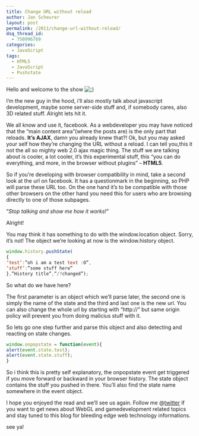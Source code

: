 ```yaml
---
title: Change URL without reload
author: Jan Scheurer
layout: post
permalink: /2011/change-url-without-reload/
dsq_thread_id:
  - 750996769
categories:
  - JavaScript
tags:
  - HTML5
  - JavaScript
  - Pushstate
---
```


Hello and welcome to the show ![;)][1]

 [1]: http://blog.codestars.eu/wp-includes/images/smilies/icon_wink.gif

I’m the new guy in the hood, i’ll also mostly talk about javascript development, maybe some server-side stuff and, if somebody cares, also 3D related stuff. Alright lets hit it.

We all know and use it, facebook. As a webdeveloper you may have noticed that the “main content area”(where the posts are) is the only part that reloads. **It’s AJAX**, damn you already knew that?! Ok, but you may asked your self how they’re changing the URL without a reload. I can tell you,this it not the all so mighty web 2.0 ajax magic thing. The stuff we are talking about is cooler, a lot cooler, it’s this experimental stuff, this “you can do everything, and more, in the browser without plugins” – **HTML5**.

So if you’re developing with browser compatibility in mind, take a second look at the url on facebook. It has a questionmark in the beginning, so PHP will parse these URL too. On the one hand it’s to be compatible with those other browsers on the other hand you need this for users who are browsing directly to one of those subpages.

“*Stop talking and show me how it works!*”

Alright!

You may think it has something to do with the window.location object. Sorry, it’s not! The object we’re looking at now is the window.history object.

```javascript
window.history.pushState(
{
‘test’:”oh i am a test text :O”,
‘stuff’:”some stuff here”
},”History title”,”/?changed”);
```

So what do we have here?

The first parameter is an object which we’ll parse later, the second one is simply the name of the state and the third and last one is the new url. You can also change the whole url by starting with “http://” but same origin policy will prevent you from doing malicius stuff with it.

So lets go one step further and parse this object and also detecting and reacting on state changes.

```javascript
window.onpopstate = function(event){
alert(event.state.test);
alert(event.state.stuff);
}
```

So i think this is pretty self explanatory, the onpopstate event get triggered if you move forward or backward in your browser history.
The state object contains the stuff you pushed in there. You’ll also find the state name somewhere in the event object.

I hope you enjoyed the read and we’ll see us again.
Follow me @[twitter][2] if you want to get news about WebGL and gamedevelopment related topics
and stay tuned to this blog for bleeding edge web technology informations.

 [2]: http://twitter.com/#!/LJ_1102 "twitter"

see ya!


